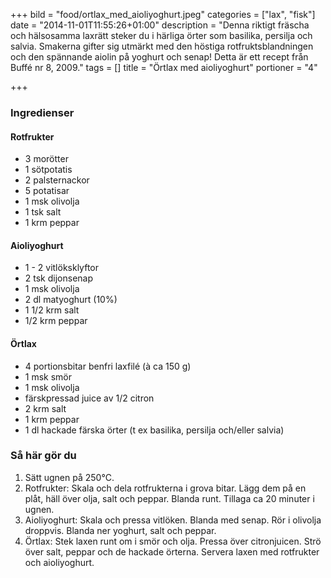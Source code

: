 +++
bild = "food/ortlax_med_aioliyoghurt.jpeg"
categories = ["lax", "fisk"]
date = "2014-11-01T11:55:26+01:00"
description = "Denna riktigt fräscha och hälsosamma laxrätt steker du i härliga örter som basilika, persilja och salvia. Smakerna gifter sig utmärkt med den höstiga rotfruktsblandningen och den spännande aiolin på yoghurt och senap!  Detta är ett recept från Buffé nr 8, 2009."
tags = []
title = "Örtlax med aioliyoghurt"
portioner = "4"

+++

### Ingredienser

#### Rotfrukter
- 3 morötter
- 1 sötpotatis
- 2 palsternackor
- 5 potatisar
- 1 msk olivolja
- 1 tsk salt
- 1 krm peppar

#### Aioliyoghurt
- 1 - 2 vitlöksklyftor
- 2 tsk dijonsenap
- 1 msk olivolja
- 2 dl matyoghurt (10%)
- 1 1/2 krm salt
- 1/2 krm peppar

#### Örtlax
- 4 portionsbitar benfri laxfilé (à ca 150 g)
- 1 msk smör
- 1 msk olivolja
- färskpressad juice av 1/2 citron
- 2 krm salt
- 1 krm peppar
- 1 dl hackade färska örter (t ex basilika, persilja och/eller salvia)

### Så här gör du
1. Sätt ugnen på 250°C.
1. Rotfrukter: Skala och dela rotfrukterna i grova bitar. Lägg dem på en plåt, häll över olja, salt och peppar. Blanda runt. Tillaga ca 20 minuter i ugnen.
1. Aioliyoghurt: Skala och pressa vitlöken. Blanda med senap. Rör i olivolja droppvis. Blanda ner yoghurt, salt och peppar.
1. Örtlax: Stek laxen runt om i smör och olja. Pressa över citronjuicen. Strö över salt, peppar och de hackade örterna. Servera laxen med rotfrukter och aioliyoghurt.

